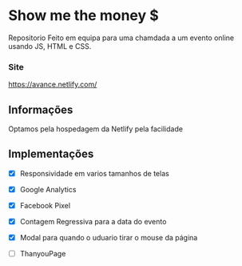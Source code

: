 # Show me the money $
Repositorio Feito em equipa para uma chamdada a um evento online usando JS, HTML e CSS.

### Site
https://avance.netlify.com/

## Informações
Optamos pela hospedagem da Netlify pela facilidade

## Implementações
-   [x] Responsividade em varios tamanhos de telas
-   [x] Google Analytics
-   [x] Facebook Pixel
-   [x] Contagem Regressiva para a data do evento
-   [x] Modal para quando o uduario tirar o mouse da página
-   [ ] ThanyouPage

